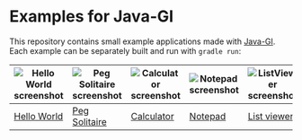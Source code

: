 # Examples for Java-GI

This repository contains small example applications made with [Java-GI](https://github.com/jwharm/java-gi). Each example can be separately built and run with `gradle run`:

| ![Hello World screenshot](https://github.com/jwharm/java-gi/blob/main/images/simple-helloworld.png) | ![Peg Solitaire screenshot](https://github.com/jwharm/java-gi/blob/main/images/peg-solitaire.png) | ![Calculator screenshot](https://github.com/jwharm/java-gi/blob/main/images/calculator.png) | ![Notepad screenshot](https://github.com/jwharm/java-gi/blob/main/images/notepad.png) | ![ListViewer screenshot](https://github.com/jwharm/java-gi/blob/main/images/listviewer.png) | 🎵 | ![Code Editor screenshot](https://github.com/jwharm/java-gi/blob/main/images/codeeditor.png)
| ---- | ---- | ---- | ---- | ---- | ---- | ---- |
| [Hello World](https://github.com/jwharm/java-gi-examples/tree/main/HelloWorld) | [Peg Solitaire](https://github.com/jwharm/java-gi-examples/tree/main/PegSolitaire) | [Calculator](https://github.com/jwharm/java-gi-examples/tree/main/Calculator) | [Notepad](https://github.com/jwharm/java-gi-examples/tree/main/Notepad) | [List viewer](https://github.com/jwharm/java-gi-examples/tree/main/ListViewer) | [Play Sound](https://github.com/jwharm/java-gi-examples/tree/main/PlaySound) | [Code Editor](https://github.com/jwharm/java-gi-examples/tree/main/CodeEditor)
